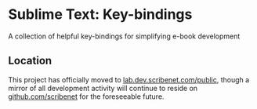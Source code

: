 # Sublime Text: Key-bindings
A collection of helpful key-bindings for simplifying e-book development

## Location
This project has officially moved to [lab.dev.scribenet.com/public](http://lab.dev.scribenet.com/public), though a mirror of all development activity will continue to reside on [github.com/scribenet](https://github.com/scribenet) for the foreseeable future.
